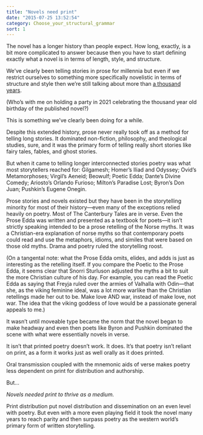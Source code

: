 ```yaml
---
title: "Novels need print"
date: "2015-07-25 13:52:54"
category: Choose_your_structural_grammar
sort: 1
---
```


The novel has a longer history than people expect. How long, exactly, is
a bit more complicated to answer because then you have to start defining
exactly what a novel is in terms of length, style, and structure.

We’ve clearly been telling stories in prose for millennia but even if we
restrict ourselves to something more specifically novelistic in terms of
structure and style then we’re still talking about more than [a thousand
years](https://en.wikipedia.org/wiki/The_Tale_of_Genji).

(Who’s with me on holding a party in 2021 celebrating the thousand year
old birthday of the published novel?)

This is something we’ve clearly been doing for a while.

Despite this extended history, prose never really took off as a method
for telling long stories. It dominated non-fiction, philosophy, and
theological studies, sure, and it was the primary form of telling really
short stories like fairy tales, fables, and ghost stories.

But when it came to telling longer interconnected stories poetry was
what most storytellers reached for: Gilgamesh; Homer’s Iliad and
Odyssey; Ovid’s Metamorphoses; Virgil’s Aeneid; Beowulf; Poetic Edda;
Dante’s Divine Comedy; Ariosto’s Orlando Furioso; Milton’s Paradise
Lost; Byron’s Don Juan; Pushkin’s Eugene Onegin.

Prose stories and novels existed but they have been in the storytelling
minority for most of their history—even many of the exceptions relied
heavily on poetry. Most of The Canterbury Tales are in verse. Even the
Prose Edda was written and presented as a textbook for poets—it isn’t
strictly speaking intended to be a prose retelling of the Norse myths.
It was a Christian-era explanation of norse myths so that contemporary
poets could read and use the metaphors, idioms, and similes that were
based on those old myths. Drama and poetry ruled the storytelling roost.

(On a tangental note: what the Prose Edda omits, elides, and adds is
just as interesting as the retelling itself. If you compare the Poetic
to the Prose Edda, it seems clear that Snorri Sturluson adjusted the
myths a bit to suit the more Christian culture of his day. For example,
you can read the Poetic Edda as saying that Freyja ruled over the armies
of Valhalla with Odin—that she, as the viking feminine ideal, was a lot
more warlike than the Christian retellings made her out to be. Make love
AND war, instead of make love, not war. The idea that the viking goddess
of love would be a passionate general appeals to me.)

It wasn’t until moveable type became the norm that the novel began to
make headway and even then poets like Byron and Pushkin dominated the
scene with what were essentially novels in verse.

It isn’t that printed poetry doesn’t work. It does. It’s that poetry
isn’t reliant on print, as a form it works just as well orally as
it does printed.

Oral transmission coupled with the mnemonic aids of verse makes poetry
less dependent on print for distribution and authorship.

But…

*Novels needed print to thrive as a medium.*

Print distribution put novel distribution and dissemination on an even
level with poetry. But even with a more even playing field it took the
novel many years to reach parity and then surpass poetry as the western
world’s primary form of written storytelling.
